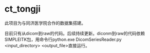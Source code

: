# ct_tongji

此项目为与同济医学院合作的数据集搭建。

目前只有从dicom到raw的代码。后续持续更新。diconm到raw的代码依赖SIMPLEITK包，用命令行python.exe DicomSeriesReader.py <input_directory> <output_file>直接运行。
